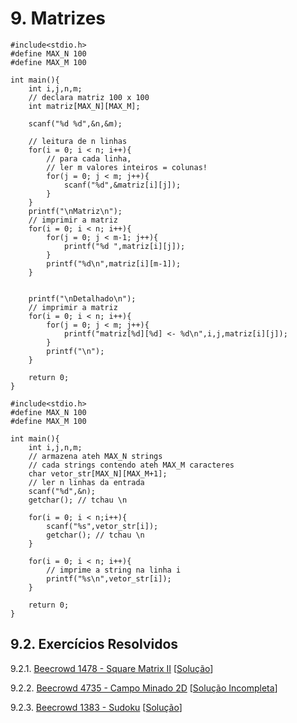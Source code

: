 # 9. Matrizes

```
#include<stdio.h>
#define MAX_N 100
#define MAX_M 100

int main(){
    int i,j,n,m;
    // declara matriz 100 x 100
    int matriz[MAX_N][MAX_M];

    scanf("%d %d",&n,&m);

    // leitura de n linhas
    for(i = 0; i < n; i++){
        // para cada linha,
        // ler m valores inteiros = colunas!
        for(j = 0; j < m; j++){
            scanf("%d",&matriz[i][j]);
        }
    }
    printf("\nMatriz\n");
    // imprimir a matriz
    for(i = 0; i < n; i++){
        for(j = 0; j < m-1; j++){
            printf("%d ",matriz[i][j]);
        }
        printf("%d\n",matriz[i][m-1]);
    }


    printf("\nDetalhado\n");
    // imprimir a matriz
    for(i = 0; i < n; i++){
        for(j = 0; j < m; j++){
            printf("matriz[%d][%d] <- %d\n",i,j,matriz[i][j]);
        }
        printf("\n");
    }

    return 0;
}
```

```
#include<stdio.h>
#define MAX_N 100
#define MAX_M 100

int main(){
    int i,j,n,m;
    // armazena ateh MAX_N strings
    // cada strings contendo ateh MAX_M caracteres
    char vetor_str[MAX_N][MAX_M+1];
    // ler n linhas da entrada
    scanf("%d",&n);
    getchar(); // tchau \n

    for(i = 0; i < n;i++){
        scanf("%s",vetor_str[i]);
        getchar(); // tchau \n
    }

    for(i = 0; i < n; i++){
        // imprime a string na linha i
        printf("%s\n",vetor_str[i]);
    }

    return 0;
}
```

## 9.2. Exercícios Resolvidos

   9.2.1. [Beecrowd 1478 - Square Matrix II](https://judge.beecrowd.com/en/problems/view/1478) [[Solução](upsolving/beecrowd_1478.c)]

   9.2.2. [Beecrowd 4735 - Campo Minado 2D](https://judge.beecrowd.com/en/custom-problems/view/4735) [[Solução Incompleta](upsolving/beecrowd_4735.c)]

   9.2.3. [Beecrowd 1383 - Sudoku](https://www.beecrowd.com.br/judge/pt/problems/view/1383) [[Solução](upsolving/beecrowd_1383.c)]
